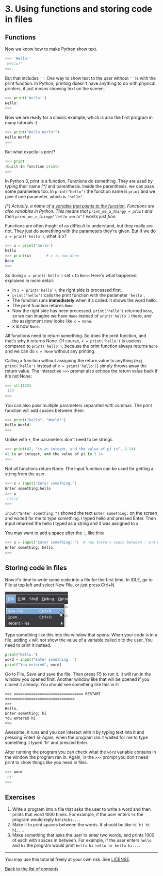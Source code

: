 # 3. Using functions and storing code in files

## Functions

Now we know how to make Python show text.

```py
>>> 'Hello!'
'Hello!'
>>>
```

But that includes `''`. One way to show text to the user without `''`
is with the print function. In Python, printing doesn't have anything
to do with physical printers, it just means showing text on the screen.

```py
>>> print('Hello!')
Hello!
>>>
```

Now we are ready for a classic example, which is also the first program
in many tutorials :)

```py
>>> print("Hello World!")
Hello World!
>>>
```

But what exactly is print?

```py
>>> print
<built-in function print>
>>>
```

In Python 3, print is a function. Functions do something. They are used
by typing their name _[*]_ and parenthesis. Inside the parenthesis, we
can pass some parameters too. In `print("hello")` the function name is
`print` and we give it one parameter, which is `"hello"`.

_[*] Actually, a name of
[a variable that points to the function](https://www.youtube.com/watch?v=_AEJHKGk9ns).
Functions are also variables in Python. This means that
`print_me_a_thingy = print` and then `print_me_a_thingy('hello world')`
works just fine._

Functions are often thoght of as difficult to understand, but they
really are not. They just do something with the parameters they're
given. But if we do `x = print('hello')`, what is x?

```py
>>> x = print('hello')
hello
>>> print(x)       # x is now None
None
>>>
```

So doing `x = print('hello')` set `x` to `None`. Here's what happened,
explained in more detail:

- In `x = print('hello')`, the right side is processed first.
- `print('hello')` calls the print function with the parameter
    `'hello'`.
- The function runs **immediately** when it's called. It shows the word
    hello.
- The print function returns `None`.
- Now the right side has been processed. `print('hello')` returned
    `None`, so we can imagine we have `None` instead of
    `print('hello')` there, and the assignment now looks like
    `x = None`.
- x is now `None`.

All functions need to return something. So does the print function, and
that's why it returns None. Of course, `x = print('hello')` is useless
compared to `print('hello')`, because the print function always returns
`None` and we can do `x = None` without any printing.

Calling a function without assigning the return value to anything (e.g.
`print('hello')` instead of `x = print('hello')`) simply throws away
the return value. The interactive `>>>` prompt also echoes the return
value back if it's not None:

```py
>>> str(123)
'123'
>>> 
```

You can also pass multiple parameters separated with commas. The print
function will add spaces between them.

```py
>>> print("Hello", "World!")
Hello World!
>>>
```

Unlike with `+`, the parameters don't need to be strings.

```py
>>> print(42, "is an integer, and the value of pi is", 3.14)
42 is an integer, and the value of pi is 3.14
>>>
```

Not all functions return None. The input function can be used for
getting a string from the user.

```py
>>> x = input("Enter something:")
Enter something:hello
>>> x
'hello'
>>>
```

`input("Enter something:")` showed the text `Enter something:` on the
screen and waited for me to type something. I typed hello and pressed
Enter. Then input returned the hello I typed as a string and it was
assigned to x.

You may want to add a space after the `:`, like this:

```py
>>> x = input("Enter something: ")  # now there's space between : and where i type
Enter something: hello
>>>
```

## Storing code in files

Now it's time to write some code into a file for the first time. In
IDLE, go to File at top left and select New File, or just press Ctrl+N.

![New File in IDLE](idle-new.png)

Type something like this into the window that opens. When your code is
in a file, adding `x` will not show the value of a variable called x to
the user. You need to print it instead.

```py
print("Hello.")
word = input("Enter something: ")
print("You entered", word)
```

Go to File, Save and save the file. Then press F5 to run it. It will run in the window you opened first. Another window like that will be opened if you closed it already. You should see something like this in it:

    >>> ================================ RESTART ================================
    >>>
    Hello.
    Enter something: hi
    You entered hi
    >>>

Awesome, it runs and you can interact with it by typing text into it and pressing Enter! :smiley: Again, when the program ran it waited for me to type something. I typed 'hi' and pressed Enter.

After running the program you can check what the `word` variable contains in the window the program ran in. Again, in the `>>>` prompt you don't need print to show things like you need in files.

```py
>>> word
'hi'
>>>
```

## Exercises

1. Write a program into a file that asks the user to write a word and then prints that word 1000 times. For example, if the user enters `hi` the program would reply `hihihihi...`.
2. Make it to print spaces between the words. It should be like `hi hi hi hi...`.
3. Make something that asks the user to enter two words, and prints 1000 of each with spaces in between. For example, if the user enters `hello` and `hi` the program would print `hello hi hello hi hello hi...`.


***

You may use this tutorial freely at your own risk. See [LICENSE](LICENSE).

[Back to the list of contents](README.md)
